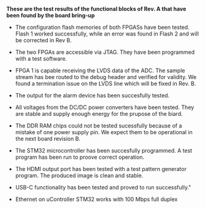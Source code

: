 
**These are the test results of the functional blocks of Rev. A that have been found by the board bring-up**

* The configuration flash memories of both FPGASs have been tested. Flash 1 worked successfully, while an error was found in Flash 2 and will be corrected in Rev B.

* The two FPGAs are accessible via JTAG. They have been programmed with a test software.

* FPGA 1 is capable receiving the LVDS data of the ADC. The sample stream has bee routed 
to the debug header and verified for validity. We found a termination issue on the 
LVDS line which will be fixed in Rev. B.

* The output for the alarm device has been succesfully tested.

* All voltages from the DC/DC power converters have been tested. They are stable and supply
enough energy for the prupose of the biard.

* The DDR RAM chips could not be tested sucessfully because of a mistake of one power supply pin. 
We expect them to be operational in the next board revision B.

* The STM32 microcontroller has been succesfully programmed. A test program has been
run to proove correct operation.

* The HDMI output port has been tested with a test pattern generator program. The 
produced image is clean and stable.

* USB-C functionality has been tested and proved to run successfully."

* Ethernet on uController STM32 works with 100 Mbps full duplex
  

